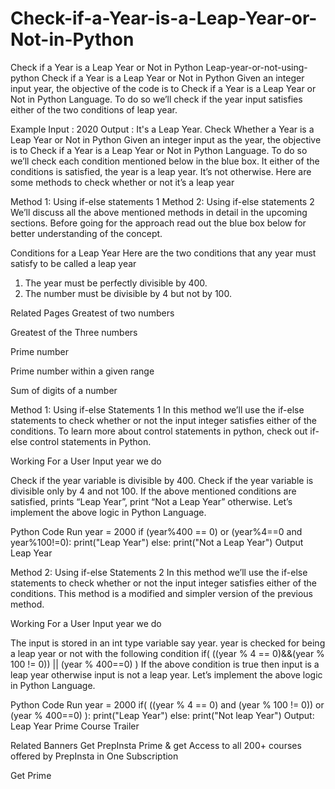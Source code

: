 # Check-if-a-Year-is-a-Leap-Year-or-Not-in-Python

Check if a Year is a Leap Year or Not in Python
Leap-year-or-not-using-python
Check if a Year is a Leap Year or Not in Python
Given an integer input year, the objective of the code is to Check if a Year is a Leap Year or Not in Python Language. To do so  we’ll check if the year input satisfies either of the two conditions of leap year.

Example
Input : 2020
Output : It's a Leap Year.
Check Whether a Year is a Leap Year or Not in Python
Given an integer input as the year, the objective is to Check if a Year is a Leap Year or Not in Python Language. To do so we’ll check each condition mentioned below in the blue box. It either of the conditions is satisfied, the year is a leap year. It’s not otherwise. Here are some methods to check whether or not it’s a leap year

Method 1: Using if-else statements 1
Method 2: Using if-else statements 2
We’ll discuss all the above mentioned methods in detail in the upcoming sections. Before going for the approach read out the blue box below for better understanding of the concept.

Conditions for a Leap Year
Here are the two conditions that any year must satisfy to be called a leap year
1. The year must be perfectly divisible by 400.
2. The number must be divisible by 4 but not by 100.

Related Pages
Greatest of two numbers

Greatest of the Three numbers

Prime number

Prime number within a given range

Sum of digits of a number

Method 1: Using if-else Statements 1
In this method we’ll use the if-else statements to check whether or not the input integer satisfies either of the conditions. To learn more about control statements in python, check out if-else control statements in Python.

Working
For a User Input year we do

Check if the year variable is divisible by 400.
Check if the year variable is divisible only by 4 and not 100.
If the above mentioned conditions are satisfied, prints “Leap Year”, print “Not a Leap Year” otherwise.
Let’s implement the above logic in Python Language.

Python Code
Run
year = 2000
if (year%400 == 0) or (year%4==0 and year%100!=0):
  print("Leap Year")
else:
  print("Not a Leap Year")
Output
Leap Year

Method 2: Using if-else Statements 2
In this method we’ll use the if-else statements to check whether or not the input integer satisfies either of the conditions. This method is a modified and simpler version of the previous method.

Working
For a User Input year we do

The input is stored in an int type variable say year.
year is checked for being a leap year or not with the following condition if( ((year % 4 == 0)&&(year % 100 != 0)) || (year % 400==0) )
If the above condition is true then input is a leap year otherwise input is not a leap year.
Let’s implement the above logic in Python Language.

Python Code
Run
year = 2000
if( ((year % 4 == 0) and (year % 100 != 0)) or (year % 400==0) ):
    print("Leap Year")
else:
    print("Not leap Year")
Output:
Leap Year
Prime Course Trailer

Related Banners
Get PrepInsta Prime & get Access to all 200+ courses offered by PrepInsta in One Subscription

Get Prime
